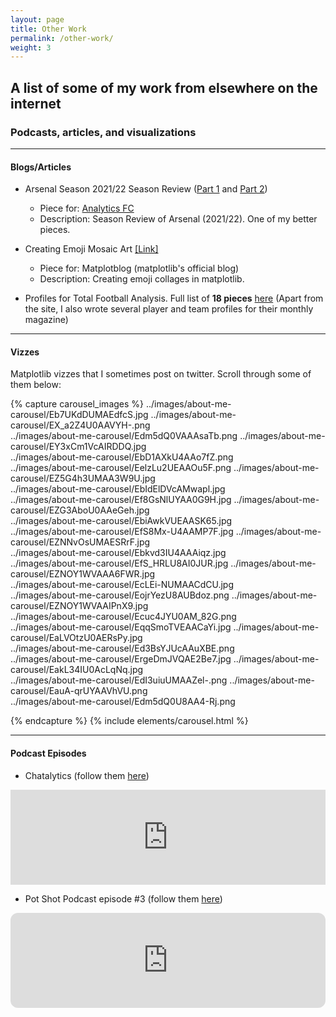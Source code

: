 ```yaml
---
layout: page
title: Other Work
permalink: /other-work/
weight: 3
---
```


## A list of some of my work from elsewhere on the internet
### Podcasts, articles, and visualizations

----

#### Blogs/Articles 

* Arsenal Season 2021/22 Season Review ([Part 1](https://analyticsfc.co.uk/blog/2022/08/06/arsenal-2021-22-how-they-played-in-possession/) and [Part 2](https://analyticsfc.co.uk/blog/2022/08/08/arsenal-2021-22-out-of-possession-and-some-other-things/))
    * Piece for: [Analytics FC](https://analyticsfc.co.uk/)
    * Description: Season Review of Arsenal (2021/22). One of my better pieces.

* Creating Emoji Mosaic Art [[Link]](https://matplotlib.org/matplotblog/posts/emoji-mosaic-art/)
    * Piece for: Matplotblog (matplotlib's official blog) 
    * Description: Creating emoji collages in matplotlib. 

* Profiles for Total Football Analysis. Full list of **18 pieces** [here](https://totalfootballanalysis.com/author/abhishek-sharma)
    (Apart from the site, I also wrote several player and team profiles for their monthly magazine)

----

#### Vizzes

Matplotlib vizzes that I sometimes post on twitter. Scroll through some of them below:

{% capture carousel_images %}
../images/about-me-carousel/Eb7UKdDUMAEdfcS.jpg
../images/about-me-carousel/EX_a2Z4U0AAVYH-.png  
../images/about-me-carousel/Edm5dQ0VAAAsaTb.png
../images/about-me-carousel/EY3xCm1VcAIRDDQ.jpg  
../images/about-me-carousel/EbD1AXkU4AAo7fZ.png  
../images/about-me-carousel/EelzLu2UEAAOu5F.png
../images/about-me-carousel/EZ5G4h3UMAA3W9U.jpg  
../images/about-me-carousel/EbIdElDVcAMwapl.jpg  
../images/about-me-carousel/Ef8GsNlUYAA0G9H.jpg
../images/about-me-carousel/EZG3AboU0AAeGeh.jpg  
../images/about-me-carousel/EbiAwkVUEAASK65.jpg  
../images/about-me-carousel/EfS8Mx-U4AAMP7F.jpg
../images/about-me-carousel/EZNNvOsUMAESRrF.jpg  
../images/about-me-carousel/Ebkvd3IU4AAAiqz.jpg  
../images/about-me-carousel/EfS_HRLU8AI0JUR.jpg
../images/about-me-carousel/EZNOY1WVAAA6FWR.jpg  
../images/about-me-carousel/EcLEi-NUMAACdCU.jpg  
../images/about-me-carousel/EojrYezU8AUBdoz.png
../images/about-me-carousel/EZNOY1WVAAIPnX9.jpg  
../images/about-me-carousel/Ecuc4JYU0AM_82G.png  
../images/about-me-carousel/EqqSmoTVEAACaYi.jpg
../images/about-me-carousel/EaLVOtzU0AERsPy.jpg  
../images/about-me-carousel/Ed3BsYJUcAAuXBE.png  
../images/about-me-carousel/ErgeDmJVQAE2Be7.jpg
../images/about-me-carousel/EakL34IU0AcLqNq.jpg  
../images/about-me-carousel/EdI3uiuUMAAZel-.png
../images/about-me-carousel/EauA-qrUYAAVhVU.png  
../images/about-me-carousel/Edm5dQ0U8AA4-Rj.png

{% endcapture %}
{% include elements/carousel.html %}

----

#### Podcast Episodes

* Chatalytics (follow them [here](https://twitter.com/ChatalyticsPod))

<iframe src="https://open.spotify.com/embed/episode/1BppLTsbNzlv73OcSPErRf" width="100%" height="152" frameBorder="0" allowfullscreen="" allow="autoplay; clipboard-write; encrypted-media; fullscreen; picture-in-picture"></iframe>

* Pot Shot Podcast episode #3 (follow them [here](https://twitter.com/potshotpod))

<iframe style="border-radius:12px" src="https://open.spotify.com/embed/episode/4UDak4rQi5k8TIJXdiJnVi?utm_source=generator" width="100%" height="152" frameBorder="0" allowfullscreen="" allow="autoplay; clipboard-write; encrypted-media; fullscreen; picture-in-picture" loading="lazy"></iframe>